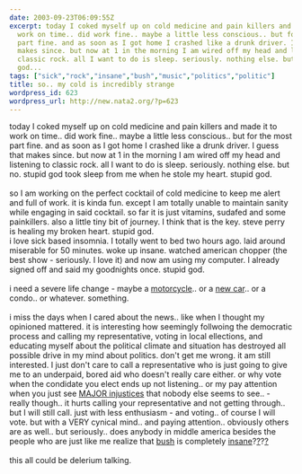 ```yaml
---
date: 2003-09-23T06:09:55Z
excerpt: today I coked myself up on cold medicine and pain killers and made it to
  work on time.. did work fine.. maybe a little less conscious.. but for the most
  part fine. and as soon as I got home I crashed like a drunk driver. I guess that
  makes since. but now at 1 in the morning I am wired off my head and listening to
  classic rock. all I want to do is sleep. seriously. nothing else. but no. stupid
  god...
tags: ["sick","rock","insane","bush","music","politics","politic"]
title: so.. my cold is incredibly strange
wordpress_id: 623
wordpress_url: http://new.nata2.org/?p=623
---
```


today I coked myself up on cold medicine and pain killers and made it to work on time.. did work fine.. maybe a little less conscious.. but for the most part fine. and as soon as I got home I crashed like a drunk driver. I guess that makes since. but now at 1 in the morning I am wired off my head and listening to classic rock. all I want to do is sleep. seriously. nothing else. but no. stupid god took sleep from me when he stole my heart. stupid god. <br/><br/>so I am working on the perfect cocktail of cold medicine to keep me alert and full of work. it is kinda fun. except I am totally unable to maintain sanity while engaging in said cocktail. so far it is just vitamins, sudafed and some painkillers. also a little tiny bit of journey. I think that is the key. steve perry is healing my broken heart. stupid god. <br/>i love sick based insomnia. I totally went to bed two hours ago. laid around miserable for 50 minutes. woke up insane. watched american chopper (the best show - seriously. I love it) and now am using my computer. I already signed off and said my goodnights once. stupid god. <br/><br/>i need a severe life change - maybe a <a href="http://www.buell.com/en_us/products/motorcycles/blast/blastmain.asp">motorcycle</a>.. or a <a href="http://www.mazdausa.com/MusaWeb/rx8/index.jsp">new car</a>.. or a condo.. or whatever. something.<br/><br/>i miss the days when I cared about the news.. like when I thought my opinioned mattered. it is interesting how seemingly follwoing the democratic process and calling my representative, voting in local ellections, and educating myself about the political climate and situation has destroyed all possible drive in my mind about politics. don't get me wrong. it am still interested. I just don't care to call a representative who is just going to  give me to an underpaid, bored aid who doesn't really care either. or why vote when the condidate you elect ends up not listening.. or my pay attention when you just see <a href="http://www.ajc.com/opinion/content/opinion/0903/22international.html?urac=n&urvf=10642377116960.8839345774896111">MAJOR injustices</a> that nobody else seems to see.. - really though.. it hurts calling your representative and not getting through.. but I will still call. just with less enthusiasm - and voting.. of course I will vote. but with a VERY cynical mind.. and paying attention.. obviously others are as well.. but seriously.. does anybody in middle america besides the people who are just like me realize that <a href="http://www.verge.co.za/images/bush%20monkey.jpg">bush</a> is completely <a href="http://www.pegmusic.com/let-cong-02_10-05.html">insane</a>?<a href="http://www.bushisms.com/index1a.html#List">?</a>?<a href="http://www.gwbush.com/">?</a><br/><br/>this all could be delerium talking. 
